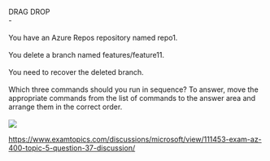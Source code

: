 DRAG DROP<br/> -<br/><br/>You have an Azure Repos repository named repo1.<br/><br/>You delete a branch named features/feature11.<br/><br/>You need to recover the deleted branch.<br/><br/>Which three commands should you run in sequence? To answer, move the appropriate commands from the list of commands to the answer area and arrange them in the correct order.<br/><br/><img src="https://img.examtopics.com/az-400/image64.png"/><p><a href="https://www.examtopics.com/discussions/microsoft/view/111453-exam-az-400-topic-5-question-37-discussion/">https://www.examtopics.com/discussions/microsoft/view/111453-exam-az-400-topic-5-question-37-discussion/</a></p><script src="https://giscus.app/client.js"                    data-repo="azsamples/az204"                    data-repo-id="R_kgDOMRXzDQ"                    data-category="General"                    data-category-id="DIC_kwDOMRXzDc4Cgi27"                    data-mapping="pathname"                    data-strict="0"                    data-reactions-enabled="0"                    data-emit-metadata="0"                    data-input-position="bottom"                    data-theme="preferred_color_scheme"                    data-lang="en"                    crossorigin="anonymous"                    async>                    </script>